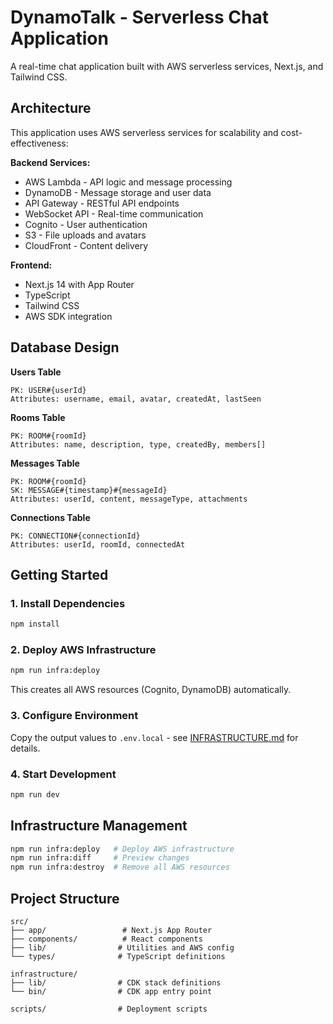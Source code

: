 # DynamoTalk - Serverless Chat Application

A real-time chat application built with AWS serverless services, Next.js, and Tailwind CSS.

## Architecture

This application uses AWS serverless services for scalability and cost-effectiveness:

**Backend Services:**

- AWS Lambda - API logic and message processing
- DynamoDB - Message storage and user data
- API Gateway - RESTful API endpoints
- WebSocket API - Real-time communication
- Cognito - User authentication
- S3 - File uploads and avatars
- CloudFront - Content delivery

**Frontend:**

- Next.js 14 with App Router
- TypeScript
- Tailwind CSS
- AWS SDK integration

## Database Design

**Users Table**

```
PK: USER#{userId}
Attributes: username, email, avatar, createdAt, lastSeen
```

**Rooms Table**

```
PK: ROOM#{roomId}
Attributes: name, description, type, createdBy, members[]
```

**Messages Table**

```
PK: ROOM#{roomId}
SK: MESSAGE#{timestamp}#{messageId}
Attributes: userId, content, messageType, attachments
```

**Connections Table**

```
PK: CONNECTION#{connectionId}
Attributes: userId, roomId, connectedAt
```

## Getting Started

### 1. Install Dependencies

```bash
npm install
```

### 2. Deploy AWS Infrastructure

```bash
npm run infra:deploy
```

This creates all AWS resources (Cognito, DynamoDB) automatically.

### 3. Configure Environment

Copy the output values to `.env.local` - see [INFRASTRUCTURE.md](./INFRASTRUCTURE.md) for details.

### 4. Start Development

```bash
npm run dev
```

## Infrastructure Management

```bash
npm run infra:deploy   # Deploy AWS infrastructure
npm run infra:diff     # Preview changes
npm run infra:destroy  # Remove all AWS resources
```

## Project Structure

```
src/
├── app/                 # Next.js App Router
├── components/          # React components
├── lib/                # Utilities and AWS config
└── types/              # TypeScript definitions

infrastructure/
├── lib/                # CDK stack definitions
└── bin/                # CDK app entry point

scripts/                # Deployment scripts
```
